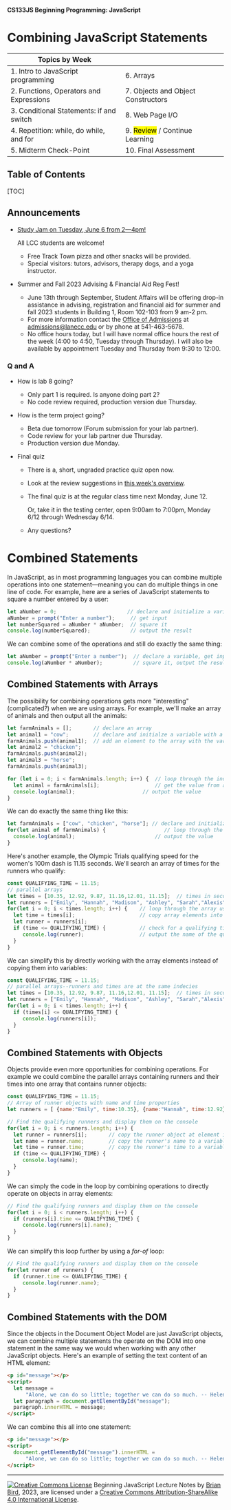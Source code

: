 **CS133JS Beginning Programming: JavaScript**

<h1>Combining JavaScript Statements</h1>


| Topics by Week                           |                                            |
| ---------------------------------------- | ------------------------------------------ |
| 1. Intro to JavaScript programming       | 6. Arrays                                  |
| 2. Functions, Operators and Expressions  | 7. Objects and Object Constructors         |
| 3. Conditional Statements: if and switch | 8. Web Page I/O                            |
| 4. Repetition: while, do while, and for  | 9. <mark>Review</mark> / Continue Learning |
| 5. Midterm Check-Point                   | 10. Final Assessment                       |


<h2>Table of Contents</h2>

[TOC]

## Announcements

- [Study Jam on Tuesday, June 6 from 2&mdash;4pm!](https://library.lanecc.edu/about/library-spotlight)

  All LCC students are welcome!

  - Free Track Town pizza and other snacks will be provided. 
  - Special visitors: tutors, advisors, therapy dogs, and a yoga instructor.  

- Summer and Fall 2023 Advising & Financial Aid Reg Fest! 

  - June 13th
    through September, Student Affairs will be offering drop-in assistance in advising, registration and financial aid for summer and fall 2023 students in Building 1, Room 102-103 from 9 am-2 pm. 
  - For more information contact the [Office of Admissions](https://www.lanecc.edu/costs-admission/admissions-office) at admissions@lanecc.edu or by phone at 541-463-5678.
  - No office hours today, but I will have normal office hours the rest of the week (4:00 to 4:50, Tuesday through Thursday). I will also be available by appointment Tuesday and Thursday from 9:30 to 12:00.


### Q and A

- How is lab 8 going?

  - Only part 1 is required. Is anyone doing part 2?
  - No code review required, production version due Thursday.

- How is the term project going?

  - Beta due tomorrow (Forum submission for your lab partner).
  - Code review for your lab partner due Thursday.
  - Production version due Monday.

- Final quiz

  - There is a, short, ungraded practice quiz open now.

  - Look at the review suggestions in [this week's overview](CS133JS-LN-W10-D0-Review.html).

  - The final quiz is at the regular class time next Monday, June 12. 

    Or, take it in the testing center, open 9:00am to 7:00pm, Monday 6/12 through Wednesday 6/14.

  - Any questions?





# Combined Statements

In JavaScript, as in most programming languages you can combine multiple operations into one statement&mdash;meaning you can do multiple things in one line of code. For example, here are a series of JavaScript statements to square a number entered by a user:

```javascript
let aNumber = 0;                       // declare and initialize a variable
aNumber = prompt("Enter a number");     // get input
let numberSquared = aNumber * aNumber;  // square it
console.log(numberSquared);             // output the result
```

We can combine some of the operations and still do exactly the same thing:

```javascript
let aNumber = prompt("Enter a number");  // declare a variable, get input
console.log(aNumber * aNumber);          // square it, output the result
```



## Combined Statements with Arrays

The possibility for combining operations gets more "interesting" (complicated?) when we are using arrays. For example, we'll make an array of animals and then output all the animals:

```javascript
let farmAnimals = [];       // declare an array
let animal1 = "cow";        // declare and initialze a variable with a value
farmAnimals.push(animal1);  // add an element to the array with the variable's value
let animal2 = "chicken";    
farmAnimals.push(animal2);
let animal3 = "horse";
farmAnimals.push(animal3);

for (let i = 0; i < farmAnimals.length; i++) {  // loop through the index numbers
  let animal = farmAnimals[i];                  // get the value from an elemnet
  console.log(animal);                      // output the value
}
```

We can do exactly the same thing like this:

```javascript
let farmAnimals = ["cow", "chicken", "horse"]; // declare and initialize
for(let animal of farmAnimals) {                   // loop through the animals
  console.log(animal);                          // output the value
}
```

Here's another example, the Olympic Trials qualifying speed for the women's 100m dash is 11.15 seconds. We'll search an array of times for the runners who qualify:

```javascript
const QUALIFYING_TIME = 11.15;
// parallel arrays
let times = [10.35, 12.92, 9.87, 11.16,12.01, 11.15];  // times in seconds
let runners = ["Emily", "Hannah", "Madison", "Ashley", "Sarah","Alexis"]; // runners
for(let i = 0; i < times.length; i++) {    // loop through the array using it's index
  let time = times[i];                     // copy array elements into variables
  let runner = runners[i];
  if (time <= QUALIFYING_TIME) {           // check for a qualifying time
     console.log(runner);                  // output the name of the qualifying runner
  }
}
```

We can simplify this by directly working with the array elements instead of copying them into variables:

```javascript
const QUALIFYING_TIME = 11.15;
// parallel arrays--runners and times are at the same indecies
let times = [10.35, 12.92, 9.87, 11.16,12.01, 11.15];  // times in seconds
let runners = ["Emily", "Hannah", "Madison", "Ashley", "Sarah","Alexis"]; // runners
for(let i = 0; i < times.length; i++) {
  if (times[i] <= QUALIFYING_TIME) {
     console.log(runners[i]);
  }
}
```



## Combined Statements with Objects

Objects provide even more opportunities for combining operations. For example we could combine the parallel arrays containing runners and their times into one array that contains runner objects:

```javascript
const QUALIFYING_TIME = 11.15;
// Array of runner objects with name and time properties
let runners = [ {name:"Emily", time:10.35}, {name:"Hannah", time:12.92}, {name:"Madison", time:9.87}, {name:"Ashley", time:11.16}, {name:"Sarah", time:12.01},{name:"Alexis", time:11.15}];  

// Find the qualifying runners and display them on the console
for(let i = 0; i < runners.length; i++) {
  let runner = runners[i];       // copy the runner object at element i to a variable
  let name = runner.name;        // copy the runner's name to a variable
  let time = runner.time;        // copy the runner's time to a variable
  if (time <= QUALIFYING_TIME) {
     console.log(name);
  }
}
```

We can simply the code in the loop by combining operations to directly operate on objects in array elements:

```javascript
// Find the qualifying runners and display them on the console
for(let i = 0; i < runners.length; i++) {
  if (runners[i].time <= QUALIFYING_TIME) {
     console.log(runners[i].name);
  }
}
```

We can simplify this loop further by using a *for-of* loop:

```javascript
// Find the qualifying runners and display them on the console
for(let runner of runners) {
  if (runner.time <= QUALIFYING_TIME) {
     console.log(runner.name);
  }
}
```

## Combined Statements with the DOM

Since the objects in the Document Object Model are just JavaScript objects, we can combine multiple statements the operate on the DOM into one statement in the same way we would when working with any other JavaScript objects. Here's an example of setting the text content of an HTML element:

```HTML
<p id="message"></p>
<script>
  let message = 
      "Alone, we can do so little; together we can do so much. -- Helen Keller"
  let paragraph = document.getElementById("message");
  paragraph.innerHTML = message;
</script>
```

We can combine this all into one statement:

```html
<p id="message"></p>
<script>
  document.getElementById("message").innerHTML = 
      "Alone, we can do so little; together we can do so much. -- Helen Keller";
</script>
```



------

[![Creative Commons License](https://i.creativecommons.org/l/by-sa/4.0/88x31.png)](http://creativecommons.org/licenses/by-sa/4.0/) Beginning JavaScript Lecture Notes by [Brian Bird](https://profbird.dev), <time>2023</time>, are licensed under a [Creative Commons Attribution-ShareAlike 4.0 International License](http://creativecommons.org/licenses/by-sa/4.0/). 